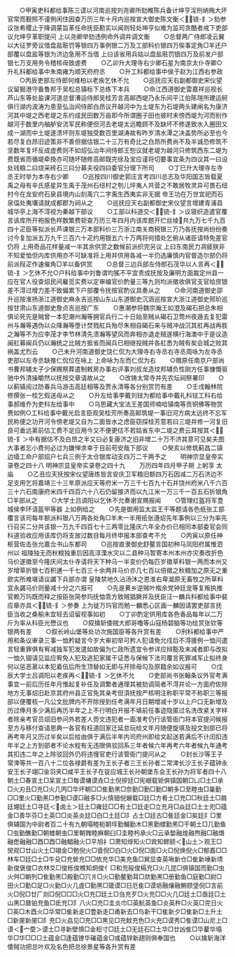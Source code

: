 <!-- { "loadSidebar": true } -->
　　○甲寅吏科都给事陈三谟以河南巡按刘尧卿所劾睢陈兵备计坤亨淫刑纳贿大坏官常而觐照不谨例闲住因查万历三年十月内巡按宣大御史陈文衡＜锍-釒＞劾参议张希稷止于降调蒙旨革任命抚臣勘实以闻则轻处坤亨似难为监司贪酷者戒下吏部议允坤亨革职提问  上以尧卿举劾违例命外调并调文衡
　　○总督两广侍郎凌云翼以大征罗旁议借盘盐赃罚等银四万事例银二万及工部料价银四万俟事定角□羊还户部覆以盘盐等银为济边急用不当借  上曰该省用兵姑以盘盐赃罚银四万及前发户部银七万支用务令稽核毋致虗费
　　○乙卯升大理寺右少卿石星为南京太仆寺卿○升礼科都给事中朱南雍为顺天府府丞
　　○升工科都给事中侯于赵为江西右参政
　　○丙辰吏部左侍郎何维柏以老疾乞休不允
　　○巡抚应天右副都御史宋仪望议留掘港守备鲁邦于吴松总镇标下总练下本兵
　　○命江西道御史雷嘉祥巡视长芦山东等处盐课河道总督漕运侍郎吴桂芳言高邮西堤乃永乐间平江伯陈瑄所建运舸俱行湖内波涛为患至弘治间侍郎白昂议开越河中为土堤东为石堤两头建闸名为康济河其中堤之西老堤之东约成民田数万亩即今所谓圈子田也彼时未傍西堤为河而别作越河于数里内舳舻安流军民称便但河去老堤太远瞻顾不及缺坏不修遂致水入圈田又成一湖而中土堤遂溃坏则东堤独受数百里湖涛故有昨岁清水潭之决盖势所必至也今若尽复白昂旧迹策非不善但据估银二十三万有奇比之白昂所费尚不及半诚恐修筑不坚数年复坏反成虚费则不如炤弘治年间侍郎王恕议就老堤为越河只修筑西东二堤为费既省而循堤牵挽亦可随坏随修高邮既完徐及宝应谨将切要事宜条为四议其一曰设处钱粮二曰烧采砖石三曰分募夫役四曰委官分理下所司
　　○丁巳升大理寺左寺丞王时举为本寺右少卿
　　○巡按四川御史郭庄言考四川总志及华阳国志皆载夏禹之母有辛氏感星异生禹于茂州石纽村之刳儿坪夷人共营之不敢居牧灵异可畏石纽村今在龙安府石泉县境内山刻禹穴二字禹生西夷实非无据  帝王功在万世宜祀而石泉偪处夷壤请就成都郡为祠从之
　　○巡抚应天右副都御史宋仪望言增建青浦县城华亭上海不淂视为秦越下部议
　　○工部以科道交＜锍-釒＞议寝织造遣官覆言该库所开袍服色样数繁费钜查万历三年四月内该库题开纻丝绫共九万七千九百四十疋臣等拟派长芦课银三万本部料价三万浙江南关商税银三万乃各抚按尚纷纷奏讨今复加派五万九千三百六十疋约用银五六十万两将何措处乞俯从诸臣请特免差官仍将  上用奇品花样量减一半其余供赏之数候前派织完另议  上曰东南民力凋疲朕非不知爱恤但内库供用亦不可缺准将上用并供用各减一半仍选廉慎内官督造尔部仍将前派叚疋作速催角□羊以备供赏
　　○总督三边兵部左侍郎石茂华以人言再＜锍-釒＞乞休不允○户科给事中刘鲁谓均猺不平宜责成抚按及廉明方面裁定州县一应在官人役查炤民间雇觅实费以定审编官价酌量三等九则均派徵收俱官支官给庶银差不淂过增力差不致偏累下户部覆令抚按官酌议具奏从之
　　○命河南道御史邵升巡按淮扬浙江道御史麻永吉巡按山东山东道御史沉涵巡按宣大浙江道御史邢玠巡按甘肃山东道御史詹贞吉巡按广东
　　○惠潮参将魏宗瀚王如澄及碣石把总朱相俱论死先是贼曾一本犯潮州瀚等拥官兵行二十日始至贼从碣石卫莺州夜遁去复犯雷州与瀚等遇伪以众降瀚等堕计焚戮舡兵殆尽朱相自碣石来与贼冲战沉其舡再战再胜之瀚等不为应李茂才李节林清先溃瀚等望风而奔相亦退走贼遂横行海澳中于是议造闽舡募闽兵仍以瀚统之比贼方抵省而闽兵已相继投贼并各舡悉为贼有矣会城之败其祸盖尤烈云
　　○己未升河南道御史饶仁侃为大理寺右寺丞右寺丞周咏为左寺丞吏部以左寺丞缺推仁侃位在咏上  上命咏为左而仁侃为右
　　○赠原任南京户部尚书曹邦辅太子少保赐祭葬遣制敕房办事右评事刘叔龙造坟邦辅负性刚方任事慷慨驱驰中外清操皭然以抚按交章请故从之
　　○改铸太常寺并先农坛祠祭署印
　　○以蓟镇阅过防春兵马游击高廷相等及贾永清等各分别赏罚有差
　　○壬戌翰林院修撰张一桂乞假送母从之
　　○升左给事李戴刘铉为都给事中戴礼科铉工科右给事郝维乔为吏科左给事中
　　○乌思藏大宝法王差国师喃哈镇南等贡铜佛等物赏赉如例○工科给事中戴光启言臣观吴桂芳所奏高邮筑堤一事旧河方病太远终不忘军民称便之功开河令傍老堤又自为二面皆水之虑臣窃探桂芳意若曰三堤并修一河复旧良可垂远苐前估工费不足应用今又不便更估不若姑省东中二堤之费云耳按其＜锍-釒＞中有据估不及白昂之半又曰必复康济之旧非增二十万不济其意可见矣夫图大事者忘小费何必过为嫌惮求幸于目前苟安哉下部议
　　○癸亥以修筑蓟昌二镇边墙工命户部炤户七兵三例于太仓银库动支四万二千两予之
　　明神宗显皇帝实录卷之四十八
明神宗显皇帝实录卷之四十九
　　万历四年四月甲子朔  上躬享  太庙
　　○乙丑应天抚按宋仪望唐炼皆言安庆卫军粮旧额四万石因减二万石济边不足支用乞将嘉靖三十三年原派应天等府米一万三千七百九十石并饶州府米八千六百三十六石南康府米四千四百六十八石仍留接济而以九江米一万三千一百五石折银角□羊部从之
　　○大学士吕调阳以乞休不允奏谢宣赐报闻
　　○管理红盔将军豊城侯李环请盔甲等器  上如例给之
　　○先是御用监太监王干等题请各色纸张工部覆言该司每年额派料银八万两各处角□羊未一半用纸张遵炤先年事例以三分为率先行召买二分共该银一万九千四百七十三两零比隆庆六年全办价已相同本部委官会同科道验收应用该库仍将支放过数目每月终申报本部查考不允
　　○丙寅以原任神枢营佐击张允嘉佥书山东都司
　　○巡按直隶御史舒鳌言国初种马凤阳府属惟泗州以  祖陵独无而秋粮独重后因高淳溧水灾以二县种马暂寄本州本州亦灾奏改折色马价遂徵至今隆庆间太仆寺请将天下种马一半变价仍每匹岁徵草料银一两而本州又岁增草折银七百积逋一千七百三十余两并马价亦几七百以倍徵之秋粮加之原无之重歛实所难堪请议蠲下兵部亦谓  皇陵禁地久沾汤沐之恩淮右卑洳原无畜牧之所草料宜永蠲马价则量减十分之六报可
　　○先是黄乡逆贼叶楷余党钟廷宠等复叛执推官赖万玙既而释之按臣张简参玙抚恤乖方致贼猖獗并及抚臣汪一麟兵科都给事中裴应章亦具＜锍-釒＞参奏  上为徙万玙官而勉一麟悉心区画一麟因请罢吏部言抚臣当收之桑榆未宜轻去诏留视事如初
　　○丁卯酌定供用库各色香品每年以二万斤为率从科臣光懋议也
　　○叙擒斩倭贼大郎哥噜等山寇杨碧脑等功给赏张钦等银两有差
　　○叙长岭山堡等处功次施国臣等各升赏有差
　　○刑科都给事中严用和条议审录三事一恤矜疑言今岁大审初举可矜人犯请免允戍后不淂援例一恤问遣言轻重罪俱有宥减独军犯发遣如故偏为仁政所遗宜令参详应辩豁及末减者即与改拟一恤久锢请见监应宥免人犯及逃犯家属干证悉与保候下法司覆言死罪减军止拟终身何以惩恶苐以本犯着伍后所生顶替如无即与开除毋勾及原籍余如议报可
　　○戊辰大学士吕调阳以老疾再＜锍-釒＞乞休不允
　　○吏部尚书张翰条议外官考满事宜一前后历任年月惟起复补任及调繁者通理其被劾调简者不淂并论一方面府佐除地方无事炤旧赴京其府州县正官免其亲考但湏抚按严核明注称职平常不称职三等报部以便覆核一凡公文批牌内不开除授到任考满年月日期增减十岁以上户口无新增及历过俸月多少满后再历半年之上不行明白开报不填前任事迹隐匿过名洗改紧关字样者除亲考官员炤旧参问外若差人赍文违犯者一面准考仍行该管衙门将本官提问候报至方与移付查请恩典一各官有枉道回家迁延怠玩给文年月随便旋填及投文到部已将再考年月又历过半矣以后给由俱于满后半年内司府州即给文起送若满后不计闰扣违年半之上方到部者不论水程有无违限俱驳回系三年者候六年再考六年者候九年通考其扣违二年之上除驳回外仍将违慢官吏行该管衙门提问从之
　　○封长沙等王子常渒等共一百八十二位各禄爵有差为王长子者三王长孙者二常渒长沙王长子蕴钟永安王长子翊□金羽夹□咸平王长子在锭应城王长孙朝堡东会王长孙为将军者四十八朝土□春宣土□呆宣土□每谟墉谟垚□土倪摉廷□宪巆载钜俱镇国朝□凵□土□承□火刃丑□充□火几丙□华坏朝□□隹勤黑□奈勤□勤□勤□朝多□至睦虫□巢勤□□里火□勤黑□参勤□谟□融多□火慎钿倪爀载□廷□方肴土□充□□秋廷土□屑廷堋廷土□寻廷＜卤土＞廷土□雍廷□□有土□廷走□立充月□焱廷□土士夗□蕴金□善华芬□土英□□炎英炎廷□白□土廷□阝占土□廷古□隹廷金□矣廷阝□里俱辅国为中尉者百二十有九朝塌睦枙朝垺勤鯆勤木□黑勤蟔勤黑□干朝土□几勤鱼□虫勤醮勤□朝蜼朝虫□里朝雡睦麻朝臼□圭睦杇承火□云承媝融煌融煦融□融熸融僽融融□酉□酉□融鲳融火□平旭礻□萧知焞知火□宾知鳏颐＜山土＞观王□爕观□廿山火土□翊金□勉倪火□啬倪□白□火□倪□面□火□倪焕倪火□郁鼒□□林车□廷□士□牛殳□充褮充□□依充华□美充鱼□巽显查英啾新仓□隹新埵新埥新俊褒俊□衣林爻□俊栎俊樵知炯俊亻□和充砓俊槅充□火几昆□俱镇国而勤□虫火舛□朝列□隹勤黑□殿勤□穴爿□火□勤鳌勤耳□欻勤黑□册勤鱼□庭勤□尉□田火□勤□足□火勤□火几虗□勤黑□箴谟□日厄隹□谟坜融爙融鲗颐垡倪□言前火□倪□廿厂剡□倪□□□火□充□廷土□刍充歹□火充□□火几□廷土□亟廷□土山黑□鼐铂充鱼□氐充□阝八火□充□圭炎巾□英魧英鱼□炎英杵□火英□完日火□英□木酉火□华常□隹新走□豊新走□甬新去□鸟新干□隹新夕□隹新□土升土□新厔新厔□阝充□火劦见□充□□黑见□充魰充色□火充□谟秀□隹谟□山尼上□谟＜宀垔＞谟土□寻新壁慎□金梪寸□廷土□无廷石□土华□廿凶隹□华藋华塌华□华□□□土蕴金□逢蕴镣华磪蕴金□彧蕴锌新趐则俱奉国也
　　○以擒斩海洋倭贼功把总叶欢及名色把总徐景星等各升赏有差
